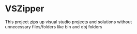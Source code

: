 # VSZipper
This project zips up visual studio projects and solutions without unnecessary files/folders like bin and obj folders
